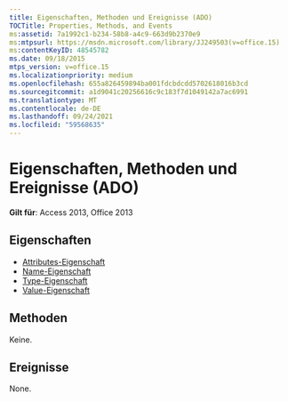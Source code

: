 ```yaml
---
title: Eigenschaften, Methoden und Ereignisse (ADO)
TOCTitle: Properties, Methods, and Events
ms:assetid: 7a1992c1-b234-58b8-a4c9-663d9b2370e9
ms:mtpsurl: https://msdn.microsoft.com/library/JJ249503(v=office.15)
ms:contentKeyID: 48545782
ms.date: 09/18/2015
mtps_version: v=office.15
ms.localizationpriority: medium
ms.openlocfilehash: 655a826459894ba001fdcbdcdd5702618016b3cd
ms.sourcegitcommit: a1d9041c20256616c9c183f7d1049142a7ac6991
ms.translationtype: MT
ms.contentlocale: de-DE
ms.lasthandoff: 09/24/2021
ms.locfileid: "59568635"
---
```

# <a name="property-properties-methods-and-events-ado"></a>Eigenschaften, Methoden und Ereignisse (ADO)

**Gilt für**: Access 2013, Office 2013

## <a name="properties"></a>Eigenschaften

- [Attributes-Eigenschaft](attributes-property-ado.md)
- [Name-Eigenschaft](name-property-ado.md)
- [Type-Eigenschaft](type-property-ado.md)
- [Value-Eigenschaft](value-property-ado.md)

## <a name="methods"></a>Methoden

Keine.

## <a name="events"></a>Ereignisse

None.

